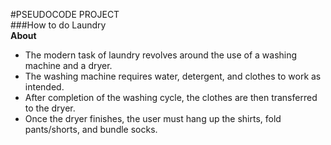 #PSEUDOCODE PROJECT
<br>
###How to do Laundry
<br>
**About**
- The modern task of laundry revolves around the use of a washing machine and a dryer.
- The washing machine requires water, detergent, and clothes to work as intended.
- After completion of the washing cycle, the clothes are then transferred to the dryer.
- Once the dryer finishes, the user must hang up the shirts, fold pants/shorts, and bundle socks.